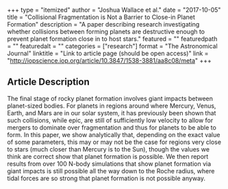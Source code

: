 +++
type = "itemized"
author = "Joshua Wallace et al."
date = "2017-10-05"
title = "Collisional Fragmentation is Not a Barrier to Close-in Planet Formation"
description = "A paper describing research investigating whether collisions between forming planets are destructive enough to prevent planet formation close in to host stars."
featured = ""
featuredpath = ""
featuredalt = ""
categories = ["research"]
format = "The Astronomical Journal"
linktitle = "Link to article page (should be open access)"
link = "http://iopscience.iop.org/article/10.3847/1538-3881/aa8c08/meta"
+++


## Article Description

The final stage of rocky planet formation involves giant impacts between planet-sized bodies.  For planets in regions around where Mercury, Venus, Earth, and Mars are in our solar system, it has previously been shown that such collisions, while epic, are still of sufficiently low velocity to allow for mergers to dominate over fragmentation and thus for planets to be able to form.  In this paper, we show analytically that, depending on the exact value of some parameters, this may or may not be the case for regions very close to stars (much closer than Mercury is to the Sun), though the values we think are correct show that planet formation is possible.  We then report results from over 100 N-body simulations that show planet formation via giant impacts is still possible all the way down to the Roche radius, where tidal forces are so strong that planet formation is not possible anyway.
